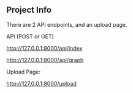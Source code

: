 
## Project Info

There are 2 API endpoints, and an upload page.

API (POST or GET)

http://127.0.0.1:8000/api/index

http://127.0.0.1:8000/api/graph

Upload Page:

http://127.0.0.1:8000/upload
